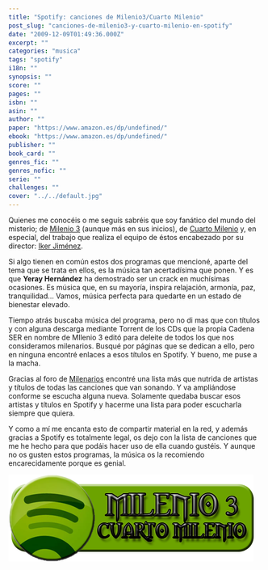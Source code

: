 ```yaml
---
title: "Spotify: canciones de Milenio3/Cuarto Milenio"
post_slug: "canciones-de-milenio3-y-cuarto-milenio-en-spotify"
date: "2009-12-09T01:49:36.000Z"
excerpt: ""
categories: "musica"
tags: "spotify"
i18n: ""
synopsis: ""
score: ""
pages: ""
isbn: ""
asin: ""
author: ""
paper: "https://www.amazon.es/dp/undefined/"
ebook: "https://www.amazon.es/dp/undefined/"
publisher: ""
book_card: ""
genres_fic: ""
genres_nofic: ""
serie: ""
challenges: ""
cover: "../../default.jpg"
---
```


Quienes me conocéis o me seguís sabréis que soy fanático del mundo del misterio; de [Milenio 3](http://www.cadenaser.com/milenio3/) (aunque más en sus inicios), de [Cuarto Milenio](http://www.cuatro.com/cuarto-milenio/) y, en especial, del trabajo que realiza el equipo de éstos encabezado por su director: [Iker Jiménez](http://ikerjimenez.com).

Si algo tienen en común estos dos programas que mencioné, aparte del tema que se trata en ellos, es la música tan acertadísima que ponen. Y es que **Yeray Hernández** ha demostrado ser un crack en muchísimas ocasiones. Es música que, en su mayoría, inspira relajación, armonía, paz, tranquilidad… Vamos, música perfecta para quedarte en un estado de bienestar elevado.

Tiempo atrás buscaba música del programa, pero no di mas que con títulos y con alguna descarga mediante Torrent de los CDs que la propia Cadena SER en nombre de MIlenio 3 editó para deleite de todos los que nos consideramos milenarios. Busqué por páginas que se dedican a ello, pero en ninguna encontré enlaces a esos títulos en Spotify. Y bueno, me puse a la macha.

Gracias al foro de [Milenarios](http://s1.elforo.de/milenarios/viewtopic.php?t=22) encontré una lista más que nutrida de artistas y títulos de todas las canciones que van sonando. Y va ampliándose conforme se escucha alguna nueva. Solamente quedaba buscar esos artistas y títulos en Spotify y hacerme una lista para poder escucharla siempre que quiera.

Y como a mí me encanta esto de compartir material en la red, y además gracias a Spotify es totalmente legal, os dejo con la lista de canciones que me he hecho para que podáis hacer uso de ella cuando gustéis. Y aunque no os gusten estos programas, la música os la recomiendo encarecidamente porque es genial.

[![spotify-milenio](images/spotify-milenio.png "spotify-milenio")](http://open.spotify.com/user/fj.palacios/playlist/4PsWNM9JmRLbyXwB5sSfvu)
